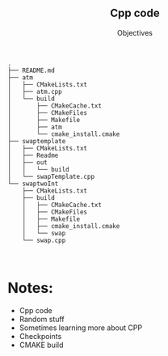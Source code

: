 <p align="center">

 </p>
 
 <h2 align="center"> Cpp code </h2>

<p align="center"> Objectives </p>
  


<br>

```
.
├── README.md
├── atm
│   ├── CMakeLists.txt
│   ├── atm.cpp
│   └── build
│       ├── CMakeCache.txt
│       ├── CMakeFiles
│       ├── Makefile
│       ├── atm
│       └── cmake_install.cmake
├── swaptemplate
│   ├── CMakeLists.txt
│   ├── Readme
│   ├── out
│   │   └── build
│   └── swapTemplate.cpp
└── swaptwoInt
    ├── CMakeLists.txt
    ├── build
    │   ├── CMakeCache.txt
    │   ├── CMakeFiles
    │   ├── Makefile
    │   ├── cmake_install.cmake
    │   └── swap
    └── swap.cpp

```

<br>


# Notes:

  - Cpp code 
  - Random stuff
  - Sometimes learning more about CPP
  - Checkpoints
  - CMAKE build 


